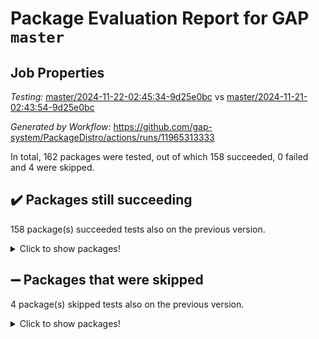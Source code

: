 # Package Evaluation Report for GAP `master`

## Job Properties

*Testing:* [master/2024-11-22-02:45:34-9d25e0bc](https://github.com/gap-system/PackageDistro/blob/data/reports/master/2024-11-22-02:45:34-9d25e0bc) vs [master/2024-11-21-02:43:54-9d25e0bc](https://github.com/gap-system/PackageDistro/blob/data/reports/master/2024-11-21-02:43:54-9d25e0bc)

*Generated by Workflow:* https://github.com/gap-system/PackageDistro/actions/runs/11965313333

In total, 162 packages were tested, out of which 158 succeeded, 0 failed and 4 were skipped.

## :heavy_check_mark: Packages still succeeding

158 package(s) succeeded tests also on the previous version.
<details><summary>Click to show packages!</summary>

- 4ti2interface 2023.02-04 [(success)](https://github.com/gap-system/PackageDistro/actions/runs/11965313333/job/33359313129)
- ace 5.6.2 [(success)](https://github.com/gap-system/PackageDistro/actions/runs/11965313333/job/33359313341)
- aclib 1.3.2 [(success)](https://github.com/gap-system/PackageDistro/actions/runs/11965313333/job/33359313510)
- agt 0.3.1 [(success)](https://github.com/gap-system/PackageDistro/actions/runs/11965313333/job/33359313654)
- alnuth 3.2.1 [(success)](https://github.com/gap-system/PackageDistro/actions/runs/11965313333/job/33359313807)
- anupq 3.3.1 [(success)](https://github.com/gap-system/PackageDistro/actions/runs/11965313333/job/33359313974)
- atlasrep 2.1.9 [(success)](https://github.com/gap-system/PackageDistro/actions/runs/11965313333/job/33359314181)
- autodoc 2023.06.19 [(success)](https://github.com/gap-system/PackageDistro/actions/runs/11965313333/job/33359314347)
- automata 1.16 [(success)](https://github.com/gap-system/PackageDistro/actions/runs/11965313333/job/33359317756)
- automgrp 1.3.2 [(success)](https://github.com/gap-system/PackageDistro/actions/runs/11965313333/job/33359318232)
- autpgrp 1.11 [(success)](https://github.com/gap-system/PackageDistro/actions/runs/11965313333/job/33359318577)
- cap 2024.11-02 [(success)](https://github.com/gap-system/PackageDistro/actions/runs/11965313333/job/33359320806)
- caratinterface 2.3.7 [(success)](https://github.com/gap-system/PackageDistro/actions/runs/11965313333/job/33359320964)
- cddinterface 2024.09.02 [(success)](https://github.com/gap-system/PackageDistro/actions/runs/11965313333/job/33359321140)
- circle 1.6.6 [(success)](https://github.com/gap-system/PackageDistro/actions/runs/11965313333/job/33359321282)
- classicpres 1.22 [(success)](https://github.com/gap-system/PackageDistro/actions/runs/11965313333/job/33359321460)
- cohomolo 1.6.11 [(success)](https://github.com/gap-system/PackageDistro/actions/runs/11965313333/job/33359321649)
- congruence 1.2.7 [(success)](https://github.com/gap-system/PackageDistro/actions/runs/11965313333/job/33359321840)
- corefreesub 0.6 [(success)](https://github.com/gap-system/PackageDistro/actions/runs/11965313333/job/33359322007)
- corelg 1.57 [(success)](https://github.com/gap-system/PackageDistro/actions/runs/11965313333/job/33359322189)
- crime 1.6 [(success)](https://github.com/gap-system/PackageDistro/actions/runs/11965313333/job/33359322337)
- crisp 1.4.6 [(success)](https://github.com/gap-system/PackageDistro/actions/runs/11965313333/job/33359322529)
- crypting 0.10.5 [(success)](https://github.com/gap-system/PackageDistro/actions/runs/11965313333/job/33359322700)
- cryst 4.1.27 [(success)](https://github.com/gap-system/PackageDistro/actions/runs/11965313333/job/33359322870)
- crystcat 1.1.10 [(success)](https://github.com/gap-system/PackageDistro/actions/runs/11965313333/job/33359323024)
- ctbllib 1.3.9 [(success)](https://github.com/gap-system/PackageDistro/actions/runs/11965313333/job/33359323218)
- cubefree 1.20 [(success)](https://github.com/gap-system/PackageDistro/actions/runs/11965313333/job/33359323399)
- curlinterface 2.4.0 [(success)](https://github.com/gap-system/PackageDistro/actions/runs/11965313333/job/33359323576)
- cvec 2.8.2 [(success)](https://github.com/gap-system/PackageDistro/actions/runs/11965313333/job/33359323734)
- datastructures 0.3.1 [(success)](https://github.com/gap-system/PackageDistro/actions/runs/11965313333/job/33359323915)
- deepthought 1.0.7 [(success)](https://github.com/gap-system/PackageDistro/actions/runs/11965313333/job/33359324103)
- design 1.8.2 [(success)](https://github.com/gap-system/PackageDistro/actions/runs/11965313333/job/33359324266)
- difsets 2.3.1 [(success)](https://github.com/gap-system/PackageDistro/actions/runs/11965313333/job/33359324497)
- digraphs 1.9.0 [(success)](https://github.com/gap-system/PackageDistro/actions/runs/11965313333/job/33359324657)
- edim 1.3.8 [(success)](https://github.com/gap-system/PackageDistro/actions/runs/11965313333/job/33359324831)
- example 4.3.4 [(success)](https://github.com/gap-system/PackageDistro/actions/runs/11965313333/job/33359325024)
- examplesforhomalg 2023.10-01 [(success)](https://github.com/gap-system/PackageDistro/actions/runs/11965313333/job/33359325197)
- factint 1.6.3 [(success)](https://github.com/gap-system/PackageDistro/actions/runs/11965313333/job/33359325383)
- ferret 1.0.14 [(success)](https://github.com/gap-system/PackageDistro/actions/runs/11965313333/job/33359325636)
- fga 1.5.0 [(success)](https://github.com/gap-system/PackageDistro/actions/runs/11965313333/job/33359325867)
- fining 1.5.6 [(success)](https://github.com/gap-system/PackageDistro/actions/runs/11965313333/job/33359326022)
- float 1.0.5 [(success)](https://github.com/gap-system/PackageDistro/actions/runs/11965313333/job/33359326186)
- format 1.4.4 [(success)](https://github.com/gap-system/PackageDistro/actions/runs/11965313333/job/33359326373)
- forms 1.2.12 [(success)](https://github.com/gap-system/PackageDistro/actions/runs/11965313333/job/33359326547)
- fplsa 1.2.6 [(success)](https://github.com/gap-system/PackageDistro/actions/runs/11965313333/job/33359326729)
- fr 2.4.13 [(success)](https://github.com/gap-system/PackageDistro/actions/runs/11965313333/job/33359326905)
- francy 2.0.3 [(success)](https://github.com/gap-system/PackageDistro/actions/runs/11965313333/job/33359327128)
- fwtree 1.3 [(success)](https://github.com/gap-system/PackageDistro/actions/runs/11965313333/job/33359327298)
- gapdoc 1.6.7 [(success)](https://github.com/gap-system/PackageDistro/actions/runs/11965313333/job/33359327545)
- gauss 2023.08-01 [(success)](https://github.com/gap-system/PackageDistro/actions/runs/11965313333/job/33359327734)
- gaussforhomalg 2024.08-01 [(success)](https://github.com/gap-system/PackageDistro/actions/runs/11965313333/job/33359327898)
- gbnp 1.1.0 [(success)](https://github.com/gap-system/PackageDistro/actions/runs/11965313333/job/33359328075)
- generalizedmorphismsforcap 2024.09-03 [(success)](https://github.com/gap-system/PackageDistro/actions/runs/11965313333/job/33359328248)
- genss 1.6.9 [(success)](https://github.com/gap-system/PackageDistro/actions/runs/11965313333/job/33359328395)
- gradedmodules 2024.01-01 [(success)](https://github.com/gap-system/PackageDistro/actions/runs/11965313333/job/33359328588)
- gradedringforhomalg 2024.07-01 [(success)](https://github.com/gap-system/PackageDistro/actions/runs/11965313333/job/33359328745)
- grape 4.9.2 [(success)](https://github.com/gap-system/PackageDistro/actions/runs/11965313333/job/33359328910)
- groupoids 1.76 [(success)](https://github.com/gap-system/PackageDistro/actions/runs/11965313333/job/33359329061)
- grpconst 2.6.5 [(success)](https://github.com/gap-system/PackageDistro/actions/runs/11965313333/job/33359329215)
- guarana 0.96.3 [(success)](https://github.com/gap-system/PackageDistro/actions/runs/11965313333/job/33359329395)
- guava 3.19 [(success)](https://github.com/gap-system/PackageDistro/actions/runs/11965313333/job/33359329543)
- hap 1.66 [(success)](https://github.com/gap-system/PackageDistro/actions/runs/11965313333/job/33359329716)
- hapcryst 0.1.15 [(success)](https://github.com/gap-system/PackageDistro/actions/runs/11965313333/job/33359329981)
- hecke 1.5.4 [(success)](https://github.com/gap-system/PackageDistro/actions/runs/11965313333/job/33359330214)
- help 4.0 [(success)](https://github.com/gap-system/PackageDistro/actions/runs/11965313333/job/33359330378)
- homalg 2024.01-01 [(success)](https://github.com/gap-system/PackageDistro/actions/runs/11965313333/job/33359330525)
- homalgtocas 2023.11-01 [(success)](https://github.com/gap-system/PackageDistro/actions/runs/11965313333/job/33359330691)
- idrel 2.48 [(success)](https://github.com/gap-system/PackageDistro/actions/runs/11965313333/job/33359330841)
- images 1.3.3 [(success)](https://github.com/gap-system/PackageDistro/actions/runs/11965313333/job/33359330992)
- intpic 0.4.0 [(success)](https://github.com/gap-system/PackageDistro/actions/runs/11965313333/job/33359331193)
- io 4.9.1 [(success)](https://github.com/gap-system/PackageDistro/actions/runs/11965313333/job/33359331348)
- io_forhomalg 2023.02-04 [(success)](https://github.com/gap-system/PackageDistro/actions/runs/11965313333/job/33359331491)
- irredsol 1.4.4 [(success)](https://github.com/gap-system/PackageDistro/actions/runs/11965313333/job/33359331659)
- json 2.2.2 [(success)](https://github.com/gap-system/PackageDistro/actions/runs/11965313333/job/33359331850)
- jupyterkernel 1.5.1 [(success)](https://github.com/gap-system/PackageDistro/actions/runs/11965313333/job/33359332019)
- jupyterviz 1.5.6 [(success)](https://github.com/gap-system/PackageDistro/actions/runs/11965313333/job/33359332211)
- kan 1.37 [(success)](https://github.com/gap-system/PackageDistro/actions/runs/11965313333/job/33359332391)
- kbmag 1.5.11 [(success)](https://github.com/gap-system/PackageDistro/actions/runs/11965313333/job/33359332572)
- laguna 3.9.7 [(success)](https://github.com/gap-system/PackageDistro/actions/runs/11965313333/job/33359332735)
- liealgdb 2.2.1 [(success)](https://github.com/gap-system/PackageDistro/actions/runs/11965313333/job/33359332909)
- liepring 2.9.1 [(success)](https://github.com/gap-system/PackageDistro/actions/runs/11965313333/job/33359333095)
- liering 2.4.2 [(success)](https://github.com/gap-system/PackageDistro/actions/runs/11965313333/job/33359333268)
- linearalgebraforcap 2024.10-01 [(success)](https://github.com/gap-system/PackageDistro/actions/runs/11965313333/job/33359333439)
- lins 0.9 [(success)](https://github.com/gap-system/PackageDistro/actions/runs/11965313333/job/33359333617)
- localizeringforhomalg 2023.10-01 [(success)](https://github.com/gap-system/PackageDistro/actions/runs/11965313333/job/33359333771)
- loops 3.4.4 [(success)](https://github.com/gap-system/PackageDistro/actions/runs/11965313333/job/33359333908)
- lpres 1.1.1 [(success)](https://github.com/gap-system/PackageDistro/actions/runs/11965313333/job/33359334047)
- majoranaalgebras 1.5.2 [(success)](https://github.com/gap-system/PackageDistro/actions/runs/11965313333/job/33359334188)
- mapclass 1.4.6 [(success)](https://github.com/gap-system/PackageDistro/actions/runs/11965313333/job/33359334315)
- matgrp 0.71 [(success)](https://github.com/gap-system/PackageDistro/actions/runs/11965313333/job/33359334476)
- matricesforhomalg 2024.11-02 [(success)](https://github.com/gap-system/PackageDistro/actions/runs/11965313333/job/33359334655)
- modisom 3.0.0 [(success)](https://github.com/gap-system/PackageDistro/actions/runs/11965313333/job/33359334821)
- modulepresentationsforcap 2024.09-02 [(success)](https://github.com/gap-system/PackageDistro/actions/runs/11965313333/job/33359334990)
- modules 2024.01-01 [(success)](https://github.com/gap-system/PackageDistro/actions/runs/11965313333/job/33359335162)
- monoidalcategories 2024.09-05 [(success)](https://github.com/gap-system/PackageDistro/actions/runs/11965313333/job/33359335328)
- nconvex 2022.09-01 [(success)](https://github.com/gap-system/PackageDistro/actions/runs/11965313333/job/33359335448)
- nilmat 1.4.2 [(success)](https://github.com/gap-system/PackageDistro/actions/runs/11965313333/job/33359335617)
- nock 1.5 [(success)](https://github.com/gap-system/PackageDistro/actions/runs/11965313333/job/33359335977)
- normalizinterface 1.3.7 [(success)](https://github.com/gap-system/PackageDistro/actions/runs/11965313333/job/33359336143)
- nq 2.5.11 [(success)](https://github.com/gap-system/PackageDistro/actions/runs/11965313333/job/33359336330)
- numericalsgps 1.4.0 [(success)](https://github.com/gap-system/PackageDistro/actions/runs/11965313333/job/33359336535)
- openmath 11.5.3 [(success)](https://github.com/gap-system/PackageDistro/actions/runs/11965313333/job/33359336829)
- orb 4.9.1 [(success)](https://github.com/gap-system/PackageDistro/actions/runs/11965313333/job/33359337076)
- packagemanager 1.6 [(success)](https://github.com/gap-system/PackageDistro/actions/runs/11965313333/job/33359337258)
- patternclass 2.4.5 [(success)](https://github.com/gap-system/PackageDistro/actions/runs/11965313333/job/33359337421)
- permut 2.0.5 [(success)](https://github.com/gap-system/PackageDistro/actions/runs/11965313333/job/33359337563)
- polenta 1.3.10 [(success)](https://github.com/gap-system/PackageDistro/actions/runs/11965313333/job/33359337703)
- polymaking 0.8.7 [(success)](https://github.com/gap-system/PackageDistro/actions/runs/11965313333/job/33359337869)
- primgrp 3.4.4 [(success)](https://github.com/gap-system/PackageDistro/actions/runs/11965313333/job/33359338044)
- profiling 2.6.0 [(success)](https://github.com/gap-system/PackageDistro/actions/runs/11965313333/job/33359338220)
- qdistrnd 0.9.4 [(success)](https://github.com/gap-system/PackageDistro/actions/runs/11965313333/job/33359338379)
- qpa 1.35 [(success)](https://github.com/gap-system/PackageDistro/actions/runs/11965313333/job/33359338544)
- quagroup 1.8.4 [(success)](https://github.com/gap-system/PackageDistro/actions/runs/11965313333/job/33359338702)
- radiroot 2.9 [(success)](https://github.com/gap-system/PackageDistro/actions/runs/11965313333/job/33359338867)
- rcwa 4.7.1 [(success)](https://github.com/gap-system/PackageDistro/actions/runs/11965313333/job/33359339049)
- rds 1.8 [(success)](https://github.com/gap-system/PackageDistro/actions/runs/11965313333/job/33359339201)
- recog 1.4.3 [(success)](https://github.com/gap-system/PackageDistro/actions/runs/11965313333/job/33359339445)
- repndecomp 1.3.0 [(success)](https://github.com/gap-system/PackageDistro/actions/runs/11965313333/job/33359339640)
- repsn 3.1.2 [(success)](https://github.com/gap-system/PackageDistro/actions/runs/11965313333/job/33359339797)
- resclasses 4.7.3 [(success)](https://github.com/gap-system/PackageDistro/actions/runs/11965313333/job/33359339954)
- ringsforhomalg 2024.11-02 [(success)](https://github.com/gap-system/PackageDistro/actions/runs/11965313333/job/33359340118)
- sco 2023.08-01 [(success)](https://github.com/gap-system/PackageDistro/actions/runs/11965313333/job/33359340301)
- scscp 2.4.3 [(success)](https://github.com/gap-system/PackageDistro/actions/runs/11965313333/job/33359340498)
- semigroups 5.4.0 [(success)](https://github.com/gap-system/PackageDistro/actions/runs/11965313333/job/33359340664)
- sglppow 2.4 [(success)](https://github.com/gap-system/PackageDistro/actions/runs/11965313333/job/33359340862)
- sgpviz 0.999.6 [(success)](https://github.com/gap-system/PackageDistro/actions/runs/11965313333/job/33359341058)
- simpcomp 2.1.14 [(success)](https://github.com/gap-system/PackageDistro/actions/runs/11965313333/job/33359341227)
- singular 2024.06.03 [(success)](https://github.com/gap-system/PackageDistro/actions/runs/11965313333/job/33359341377)
- sl2reps 1.1 [(success)](https://github.com/gap-system/PackageDistro/actions/runs/11965313333/job/33359341549)
- sla 1.6.2 [(success)](https://github.com/gap-system/PackageDistro/actions/runs/11965313333/job/33359341686)
- smallantimagmas 0.2.12 [(success)](https://github.com/gap-system/PackageDistro/actions/runs/11965313333/job/33359341821)
- smallgrp 1.5.4 [(success)](https://github.com/gap-system/PackageDistro/actions/runs/11965313333/job/33359341968)
- smallsemi 0.7.1 [(success)](https://github.com/gap-system/PackageDistro/actions/runs/11965313333/job/33359342137)
- sonata 2.9.6 [(success)](https://github.com/gap-system/PackageDistro/actions/runs/11965313333/job/33359342314)
- sophus 1.27 [(success)](https://github.com/gap-system/PackageDistro/actions/runs/11965313333/job/33359342469)
- sotgrps 1.3 [(success)](https://github.com/gap-system/PackageDistro/actions/runs/11965313333/job/33359342636)
- spinsym 1.5.2 [(success)](https://github.com/gap-system/PackageDistro/actions/runs/11965313333/job/33359342826)
- standardff 1.0 [(success)](https://github.com/gap-system/PackageDistro/actions/runs/11965313333/job/33359342997)
- symbcompcc 1.3.2 [(success)](https://github.com/gap-system/PackageDistro/actions/runs/11965313333/job/33359343131)
- thelma 1.3 [(success)](https://github.com/gap-system/PackageDistro/actions/runs/11965313333/job/33359343299)
- tomlib 1.2.11 [(success)](https://github.com/gap-system/PackageDistro/actions/runs/11965313333/job/33359343467)
- toolsforhomalg 2024.09-01 [(success)](https://github.com/gap-system/PackageDistro/actions/runs/11965313333/job/33359343683)
- toric 1.9.6 [(success)](https://github.com/gap-system/PackageDistro/actions/runs/11965313333/job/33359344239)
- toricvarieties 2022.07.13 [(success)](https://github.com/gap-system/PackageDistro/actions/runs/11965313333/job/33359344430)
- transgrp 3.6.5 [(success)](https://github.com/gap-system/PackageDistro/actions/runs/11965313333/job/33359344621)
- typeset 1.2.2 [(success)](https://github.com/gap-system/PackageDistro/actions/runs/11965313333/job/33359344784)
- ugaly 4.1.3 [(success)](https://github.com/gap-system/PackageDistro/actions/runs/11965313333/job/33359344940)
- unipot 1.6 [(success)](https://github.com/gap-system/PackageDistro/actions/runs/11965313333/job/33359345094)
- unitlib 4.2.0 [(success)](https://github.com/gap-system/PackageDistro/actions/runs/11965313333/job/33359345240)
- utils 0.85 [(success)](https://github.com/gap-system/PackageDistro/actions/runs/11965313333/job/33359345384)
- uuid 0.7 [(success)](https://github.com/gap-system/PackageDistro/actions/runs/11965313333/job/33359345613)
- walrus 0.9991 [(success)](https://github.com/gap-system/PackageDistro/actions/runs/11965313333/job/33359345776)
- wedderga 4.10.5 [(success)](https://github.com/gap-system/PackageDistro/actions/runs/11965313333/job/33359345951)
- wpe 0.8 [(success)](https://github.com/gap-system/PackageDistro/actions/runs/11965313333/job/33359346156)
- xmod 2.92 [(success)](https://github.com/gap-system/PackageDistro/actions/runs/11965313333/job/33359346363)
- xmodalg 1.23 [(success)](https://github.com/gap-system/PackageDistro/actions/runs/11965313333/job/33359346583)
- yangbaxter 0.10.6 [(success)](https://github.com/gap-system/PackageDistro/actions/runs/11965313333/job/33359346776)
- zeromqinterface 0.16 [(success)](https://github.com/gap-system/PackageDistro/actions/runs/11965313333/job/33359346955)
</details>

## :heavy_minus_sign: Packages that were skipped

4 package(s) skipped tests also on the previous version.
<details><summary>Click to show packages!</summary>

- browse 1.8.21 [(skipped)](https://github.com/gap-system/PackageDistro/actions/runs/11965313333/job/33359105631)
- itc 1.5.1 [(skipped)](https://github.com/gap-system/PackageDistro/actions/runs/11965313333/job/33359105631)
- polycyclic 2.16 [(skipped)](https://github.com/gap-system/PackageDistro/actions/runs/11965313333/job/33359105631)
- xgap 4.32 [(skipped)](https://github.com/gap-system/PackageDistro/actions/runs/11965313333/job/33359105631)
</details>

